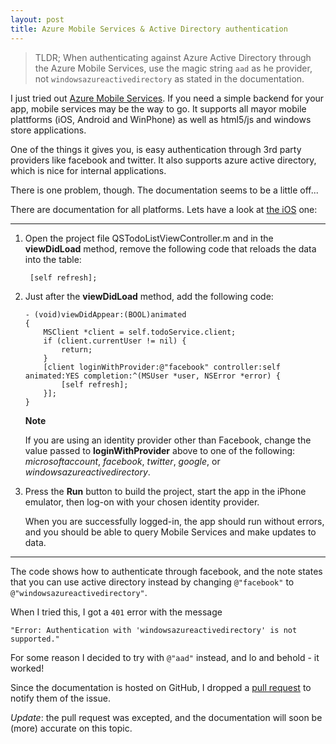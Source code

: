 ```yaml
---
layout: post
title: Azure Mobile Services & Active Directory authentication
---
```


> TLDR; When authenticating against Azure Active Directory through the Azure Mobile Services, use the magic string `aad` as he provider, not `windowsazureactivedirectory` as stated in the documentation. 

I just tried out [Azure Mobile Services](http://azure.microsoft.com/en-us/develop/mobile/). If you need a simple backend for your app, mobile services may be the way to go. It supports all mayor mobile plattforms (iOS, Android and WinPhone) as well as html5/js and windows store applications.

One of the things it gives you, is easy authentication through 3rd party providers like facebook and twitter. It also supports azure active directory, which is nice for internal applications.

There is one problem, though. The documentation seems to be a little off...

There are documentation for all platforms. Lets have a look at [the iOS](http://azure.microsoft.com/en-us/documentation/articles/mobile-services-ios-get-started-users/) one: 

---
1. Open the project file QSTodoListViewController.m and in the **viewDidLoad** method, remove the following code that reloads the data into the table:

        [self refresh];

2.  Just after the **viewDidLoad** method, add the following code:  

        - (void)viewDidAppear:(BOOL)animated
        {
            MSClient *client = self.todoService.client;            
            if (client.currentUser != nil) {
                return;
            }            
            [client loginWithProvider:@"facebook" controller:self animated:YES completion:^(MSUser *user, NSError *error) {
                [self refresh];
            }];
        }

    <div class="dev-callout"><b>Note</b>
    <p>If you are using an identity provider other than Facebook, change the value passed to <strong>loginWithProvider</strong> above to one of the following: <em>microsoftaccount</em>, <em>facebook</em>, <em>twitter</em>, <em>google</em>, or <em>windowsazureactivedirectory</em>.</p>
    </div>
        
3. Press the **Run** button to build the project, start the app in the iPhone emulator, then log-on with your chosen identity provider.

    When you are successfully logged-in, the app should run without errors, and you should be able to query Mobile Services and make updates to data.

---

The code shows how to authenticate through facebook, and the note states that you can use active directory instead by changing `@"facebook"` to `@"windowsazureactivedirectory"`.

When I tried this, I got a `401` error with the message

    "Error: Authentication with 'windowsazureactivedirectory' is not supported."

For some reason I decided to try with `@"aad"` instead, and lo and behold - it worked! 

Since the documentation is hosted on GitHub, I dropped a [pull request](https://github.com/Azure/azure-content/pull/1827) to notify them of the issue. 

*Update*: the pull request was excepted, and the documentation will soon be (more) accurate on this topic. 